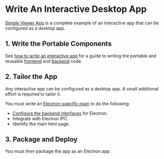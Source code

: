 # Write An Interactive Desktop App

[Simple Viewer App](https://github.com/imodeljs/imodeljs-samples/tree/master/interactive-app/simple-viewer-app) is a complete example of an interactive app that can be configured as a desktop app.

## 1. Write the Portable Components

See [how to write an interactive app](./WriteAnInteractiveApp.md) for a guide to writing the portable and reusable [frontend](./Glossary.md#frontend) and [backend](./Glossary.md#backend) code.

## 2. Tailor the App

Any interactive app can be configured as a desktop app. A small additional effort is required to tailor it.

You must write an [Electron-specific main](../learning/AppTailoring.md) to do the following:

- [Configure the backend interfaces](./RpcInterface.md#configure-interfaces) for Electron.
- Integrate with Electron IPC
- Identify the main html page.

## 3. Package and Deploy

You must then package the app as an Electron app.
